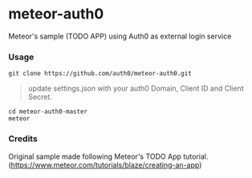 meteor-auth0
============================

Meteor's sample (TODO APP) using Auth0 as external login service

### Usage

~~~
git clone https://github.com/auth0/meteor-auth0.git
~~~

> update settings.json with your auth0 Domain, Client ID and Client Secret.

~~~
cd meteor-auth0-master
meteor
~~~



### Credits
Original sample made following Meteor's TODO App tutorial. (https://www.meteor.com/tutorials/blaze/creating-an-app)